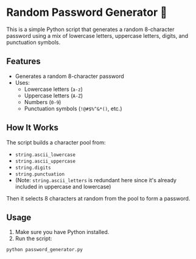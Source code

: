 # Random Password Generator 🔐

This is a simple Python script that generates a random 8-character password using a mix of lowercase letters, uppercase letters, digits, and punctuation symbols.

## Features

- Generates a random 8-character password
- Uses:
  - Lowercase letters (`a-z`)
  - Uppercase letters (`A-Z`)
  - Numbers (`0-9`)
  - Punctuation symbols (`!@#$%^&*()`, etc.)

## How It Works

The script builds a character pool from:
- `string.ascii_lowercase`
- `string.ascii_uppercase`
- `string.digits`
- `string.punctuation`
- (Note: `string.ascii_letters` is redundant here since it's already included in uppercase and lowercase)

Then it selects 8 characters at random from the pool to form a password.

## Usage

1. Make sure you have Python installed.
2. Run the script:

```bash
python password_generator.py
